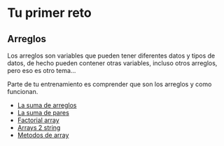 # Tu primer reto

## Arreglos

Los arreglos son variables que pueden tener diferentes datos y tipos de datos, de hecho pueden contener otras variables, incluso otros arreglos, pero eso es otro tema...

Parte de tu entrenamiento es comprender que son los arreglos y como funcionan.


- [La suma de arreglos](01/suma-de-arreglos.md)
- [La suma de pares](02/suma-de-pares.md)
- [Factorial array](03/factorial-array.md)
- [Arrays 2 string](04/arrays-2-string.md)
- [Metodos de array](05/metodos-de-array.md)
